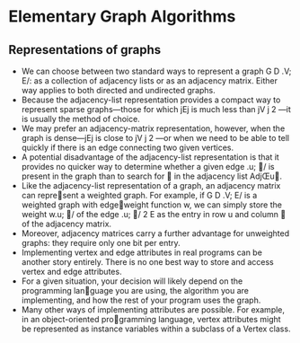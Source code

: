 # Elementary Graph Algorithms

## Representations of graphs

- We can choose between two standard ways to represent a graph G D .V; E/: as a collection of adjacency lists or as an adjacency matrix. Either way applies to both directed and undirected graphs.
- Because the adjacency-list representation provides a compact way to represent sparse graphs—those for which jEj is much less than jV j 2 —it is usually the method of choice.
- We may prefer an adjacency-matrix representation, however, when the graph is dense—jEj is close to jV j 2 —or when we need to be able to tell quickly if there is an edge connecting two given vertices.
- A potential disadvantage of the adjacency-list representation is that it provides no quicker way to determine whether a given edge .u; / is present in the graph than to search for  in the adjacency list AdjŒu.
- Like the adjacency-list representation of a graph, an adjacency matrix can represent a weighted graph. For example, if G D .V; E/ is a weighted graph with edgeweight function w, we can simply store the weight w.u; / of the edge .u; / 2 E as the entry in row u and column  of the adjacency matrix.
- Moreover, adjacency matrices carry a further advantage for unweighted graphs: they require only one bit per entry.
- Implementing vertex and edge attributes in real programs can be another story entirely. There is no one best way to store and access vertex and edge attributes.
- For a given situation, your decision will likely depend on the programming language you are using, the algorithm you are implementing, and how the rest of your program uses the graph.
- Many other ways of implementing attributes are possible. For example, in an object-oriented programming language, vertex attributes might be represented as instance variables within a subclass of a Vertex class.
